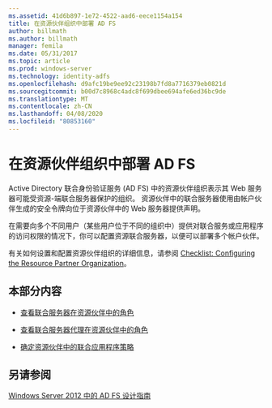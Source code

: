 ```yaml
---
ms.assetid: 41d6b897-1e72-4522-aad6-eece1154a154
title: 在资源伙伴组织中部署 AD FS
author: billmath
ms.author: billmath
manager: femila
ms.date: 05/31/2017
ms.topic: article
ms.prod: windows-server
ms.technology: identity-adfs
ms.openlocfilehash: d9afc19be9ee92c23198b7fd8a7716379eb0821d
ms.sourcegitcommit: b00d7c8968c4adc8f699dbee694afe6ed36bc9de
ms.translationtype: MT
ms.contentlocale: zh-CN
ms.lasthandoff: 04/08/2020
ms.locfileid: "80853160"
---
```

# <a name="deploying-ad-fs-in-the-resource-partner-organization"></a>在资源伙伴组织中部署 AD FS

Active Directory 联合身份验证服务 \(AD FS\) 中的资源伙伴组织表示其 Web 服务器可能受资源\-端联合服务器保护的组织。 资源伙伴中的联合服务器使用由帐户伙伴生成的安全令牌向位于资源伙伴中的 Web 服务器提供声明。  
  
在需要向多个不同用户（某些用户位于不同的组织中）提供对联合服务或应用程序的访问权限的情况下，你可以配置资源联合服务器，以便可以部署多个帐户伙伴。  
  
有关如何设置和配置资源伙伴组织的详细信息，请参阅 [Checklist: Configuring the Resource Partner Organization](../../ad-fs/deployment/Checklist--Configuring-the-Resource-Partner-Organization.md)。  
  
## <a name="in-this-section"></a>本部分内容  
  
-   [查看联合服务器在资源伙伴中的角色](Review-the-Role-of-the-Federation-Server-in-the-Resource-Partner.md)  
  
-   [查看联合服务器代理在资源伙伴中的角色](Review-the-Role-of-the-Federation-Server-Proxy-in-the-Resource-Partner.md)  
  
-   [确定资源伙伴中的联合应用程序策略](Determine-Your-Federated-Application-Strategy-in-the-Resource-Partner.md)  
  

## <a name="see-also"></a>另请参阅
[Windows Server 2012 中的 AD FS 设计指南](AD-FS-Design-Guide-in-Windows-Server-2012.md)
